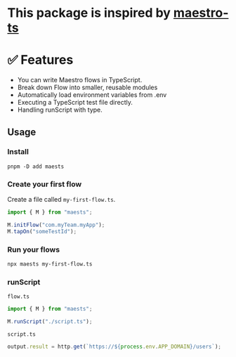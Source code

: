 # This package is inspired by [maestro-ts](https://github.com/johkade/maestro-ts)

# ✅ Features

- You can write Maestro flows in TypeScript.
- Break down Flow into smaller, reusable modules
- Automatically load environment variables from .env
- Executing a TypeScript test file directly.
- Handling runScript with type.

## Usage

### Install

```sh:
pnpm -D add maests
```

### Create your first flow

Create a file called `my-first-flow.ts`.

```typescript
import { M } from "maests";

M.initFlow("com.myTeam.myApp");
M.tapOn("someTestId");
```

### Run your flows

```sh
npx maests my-first-flow.ts
```

### runScript

`flow.ts`

```typescript
import { M } from "maests";

M.runScript("./script.ts");
```

`script.ts`

```typescript
output.result = http.get(`https://${process.env.APP_DOMAIN}/users`);
```
